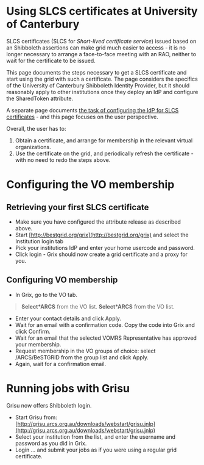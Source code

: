 # Using SLCS certificates at University of Canterbury

SLCS certificates (SLCS for *Short-lived certificate service*) issued based on an Shibboleth assertions can make grid much easier to access - it is no longer necessary to arrange a face-to-face meeting with an RAO, neither to wait for the certificate to be issued.

This page documents the steps necessary to get a SLCS certificate and start using the grid with such a certificate.  The page considers the specifics of the University of Canterbury Shibboleth Identity Provider, but it should reasonably apply to other institutions once they deploy an IdP and configure the SharedToken attribute.

A separate page documents [the task of configuring the IdP for SLCS certificates](/wiki/spaces/BeSTGRID/pages/3818228428) - and this page focuses on the user perspective.

Overall, the user has to:

1. Obtain a certificate, and arrange for membership in the relevant virtual organizations.
2. Use the certificate on the grid, and periodically refresh the certificate - with no need to redo the steps above.

# Configuring the VO membership

## Retrieving your first SLCS certificate

- Make sure you have configured the attribute release as described above.
- Start [http://bestgrid.org/grix](http://bestgrid.org/grix) and select the Institution login tab
- Pick your institutions IdP and enter your home usercode and password.
- Click login -  Grix should now create a grid certificate and a proxy for you.

## Configuring VO membership

- In Grix, go to the VO tab.


>  **Select*ARCS** from the VO list.
>  **Select*ARCS** from the VO list.

- Enter your contact details and click Apply.
- Wait for an email with a confirmation code.  Copy the code into Grix and click Confirm.
- Wait for an email that the selected VOMRS Representative has approved your membership.
- Request membership in the VO groups of choice: select /ARCS/BeSTGRID from the group list and click Apply.
- Again, wait for a confirmation email.

# Running jobs with Grisu

Grisu now offers Shibboleth login.

- Start Grisu from: [http://grisu.arcs.org.au/downloads/webstart/grisu.jnlp](http://grisu.arcs.org.au/downloads/webstart/grisu.jnlp)
- Select your institution from the list, and enter the username and password as you did in Grix.
- Login ... and submit your jobs as if you were using a regular grid certificate.
